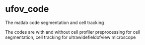 # ufov_code
The matlab code segmentation and cell tracking

The codes are with and without cell profiler preprocessing for cell segmentation, cell tracking for ultrawidefieldofview microscope
